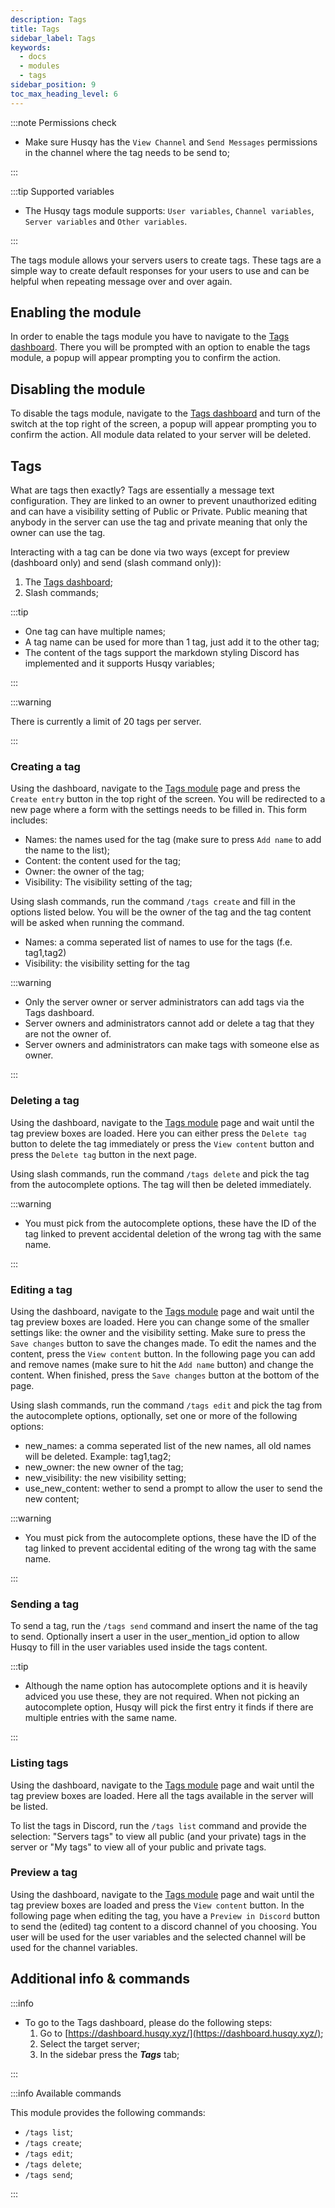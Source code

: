 ```yaml
---
description: Tags
title: Tags
sidebar_label: Tags
keywords:
  - docs
  - modules
  - tags
sidebar_position: 9
toc_max_heading_level: 6
---
```


:::note Permissions check

- Make sure Husqy has the `View Channel` and `Send Messages` permissions in the channel where the tag needs to be send to;

:::

:::tip Supported variables

- The Husqy tags module supports: `User variables`, `Channel variables`, `Server variables` and `Other variables`.

:::

The tags module allows your servers users to create tags. These tags are a simple way to create default responses for your users to use and can be helpful when repeating message over and over again.

## Enabling the module

In order to enable the tags module you have to navigate to the [Tags dashboard](#additional-info--commands). There you will be prompted with an option to enable the tags module, a popup will appear prompting you to confirm the action.

## Disabling the module

To disable the tags module, navigate to the [Tags dashboard](#additional-info--commands) and turn of the switch at the top right of the screen, a popup will appear prompting you to confirm the action. All module data related to your server will be deleted.

## Tags

What are tags then exactly? Tags are essentially a message text configuration. They are linked to an owner to prevent unauthorized editing and can have a visibility setting of Public or Private. Public meaning that anybody in the server can use the tag and private meaning that only the owner can use the tag.

Interacting with a tag can be done via two ways (except for preview (dashboard only) and send (slash command only)):

1. The [Tags dashboard](#additional-info--commands);
2. Slash commands;


:::tip

- One tag can have multiple names;
- A tag name can be used for more than 1 tag, just add it to the other tag;
- The content of the tags support the markdown styling Discord has implemented and it supports Husqy variables;

:::

:::warning

There is currently a limit of 20 tags per server.

:::

### Creating a tag

Using the dashboard, navigate to the [Tags module](#additional-info--commands) page and press the `Create entry` button in the top right of the screen. You will be redirected to a new page where a form with the settings needs to be filled in. This form includes:

- Names: the names used for the tag (make sure to press `Add name` to add the name to the list);
- Content: the content used for the tag;
- Owner: the owner of the tag;
- Visibility: The visibility setting of the tag;

Using slash commands, run the command `/tags create` and fill in the options listed below. You will be the owner of the tag and the tag content will be asked when running the command.

- Names: a comma seperated list of names to use for the tags (f.e. tag1,tag2)
- Visibility: the visibility setting for the tag

:::warning

- Only the server owner or server administrators can add tags via the Tags dashboard.
- Server owners and administrators cannot add or delete a tag that they are not the owner of.
- Server owners and administrators can make tags with someone else as owner.

:::

### Deleting a tag

Using the dashboard, navigate to the [Tags module](#additional-info--commands) page and wait until the tag preview boxes are loaded. Here you can either press the `Delete tag` button to delete the tag immediately or press the `View content` button and press the `Delete tag` button in the next page.

Using slash commands, run the command `/tags delete` and pick the tag from the autocomplete options. The tag will then be deleted immediately.

:::warning

- You must pick from the autocomplete options, these have the ID of the tag linked to prevent accidental deletion of the wrong tag with the same name.

:::

### Editing a tag

Using the dashboard, navigate to the [Tags module](#additional-info--commands) page and wait until the tag preview boxes are loaded. Here you can change some of the smaller settings like: the owner and the visibility setting. Make sure to press the `Save changes` button to save the changes made. To edit the names and the content, press the `View content` button. In the following page you can add and remove names (make sure to hit the `Add name` button) and change the content. When finished, press the `Save changes` button at the bottom of the page.

Using slash commands, run the command `/tags edit` and pick the tag from the autocomplete options, optionally, set one or more of the following options:

- new_names: a comma seperated list of the new names, all old names will be deleted. Example: tag1,tag2;
- new_owner: the new owner of the tag;
- new_visibility: the new visibility setting;
- use_new_content: wether to send a prompt to allow the user to send the new content;

:::warning

- You must pick from the autocomplete options, these have the ID of the tag linked to prevent accidental editing of the wrong tag with the same name.

:::

### Sending a tag

To send a tag, run the `/tags send` command and insert the name of the tag to send. Optionally insert a user in the user_mention_id option to allow Husqy to fill in the user variables used inside the tags content.

:::tip

- Although the name option has autocomplete options and it is heavily adviced you use these, they are not required. When not picking an autocomplete option, Husqy will pick the first entry it finds if there are multiple entries with the same name.

:::

### Listing tags

Using the dashboard, navigate to the [Tags module](#additional-info--commands) page and wait until the tag preview boxes are loaded. Here all the tags available in the server will be listed.

To list the tags in Discord, run the `/tags list` command and provide the selection: "Servers tags" to view all public (and your private) tags in the server or "My tags" to view all of your public and private tags.

### Preview a tag

Using the dashboard, navigate to the [Tags module](#additional-info--commands) page and wait until the tag preview boxes are loaded and press the `View content` button. In the following page when editing the tag, you have a `Preview in Discord` button to send the (edited) tag content to a discord channel of you choosing. You user will be used for the user variables and the selected channel will be used for the channel variables.

## Additional info & commands

:::info

- To go to the Tags dashboard, please do the following steps:
  1. Go to [https://dashboard.husqy.xyz/](https://dashboard.husqy.xyz/);
  2. Select the target server;
  3. In the sidebar press the **_Tags_** tab;

:::

:::info Available commands

This module provides the following commands:

- `/tags list`;
- `/tags create`;
- `/tags edit`;
- `/tags delete`;
- `/tags send`;

:::

